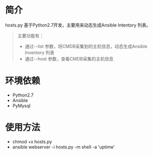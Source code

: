 # 简介
hosts.py 基于Python2.7开发，主要用来动态生成Ansible Intentory 列表。

> 主要功能有：
> * 通过--list 参数，将CMDB采集到的主机信息，动态生成Ansible Inventory 列表
> * 通过--host 参数，查看CMDB采集的主机信息

# 环境依赖
* Python2.7
* Ansible
* PyMysql

# 使用方法
* chmod +x hosts.py
* ansible webserver -i hosts.py -m shell -a 'uptime'
